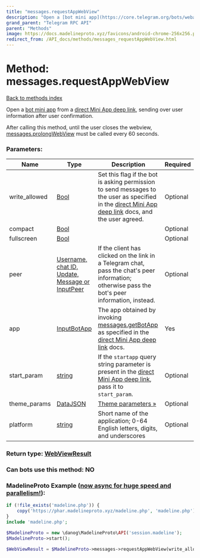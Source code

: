 ```yaml
---
title: "messages.requestAppWebView"
description: "Open a [bot mini app](https://core.telegram.org/bots/webapps) from a [direct Mini App deep link](https://core.telegram.org/api/links#direct-mini-app-links), sending over user information after user confirmation."
grand_parent: "Telegram RPC API"
parent: "Methods"
image: https://docs.madelineproto.xyz/favicons/android-chrome-256x256.png
redirect_from: /API_docs/methods/messages_requestAppWebView.html
---
```

# Method: messages.requestAppWebView
[Back to methods index](index.html)



Open a [bot mini app](https://core.telegram.org/bots/webapps) from a [direct Mini App deep link](https://core.telegram.org/api/links#direct-mini-app-links), sending over user information after user confirmation.

After calling this method, until the user closes the webview, [messages.prolongWebView](../methods/messages.prolongWebView.html) must be called every 60 seconds.

### Parameters:

| Name     |    Type       | Description | Required |
|----------|---------------|-------------|----------|
|write\_allowed|[Bool](/API_docs/types/Bool.html) | Set this flag if the bot is asking permission to send messages to the user as specified in the [direct Mini App deep link](https://core.telegram.org/api/links#direct-mini-app-links) docs, and the user agreed. | Optional|
|compact|[Bool](/API_docs/types/Bool.html) |  | Optional|
|fullscreen|[Bool](/API_docs/types/Bool.html) |  | Optional|
|peer|[Username, chat ID, Update, Message or InputPeer](/API_docs/types/InputPeer.html) | If the client has clicked on the link in a Telegram chat, pass the chat's peer information; otherwise pass the bot's peer information, instead. | Optional|
|app|[InputBotApp](/API_docs/types/InputBotApp.html) | The app obtained by invoking [messages.getBotApp](../methods/messages.getBotApp.html) as specified in the [direct Mini App deep link](https://core.telegram.org/api/links#direct-mini-app-links) docs. | Yes|
|start\_param|[string](/API_docs/types/string.html) | If the `startapp` query string parameter is present in the [direct Mini App deep link](https://core.telegram.org/api/links#direct-mini-app-links), pass it to `start_param`. | Optional|
|theme\_params|[DataJSON](/API_docs/types/DataJSON.html) | [Theme parameters »](https://core.telegram.org/api/bots/webapps#theme-parameters) | Optional|
|platform|[string](/API_docs/types/string.html) | Short name of the application; 0-64 English letters, digits, and underscores | Optional|


### Return type: [WebViewResult](/API_docs/types/WebViewResult.html)

### Can bots use this method: **NO**


### MadelineProto Example ([now async for huge speed and parallelism!](https://docs.madelineproto.xyz/docs/ASYNC.html)):


```php
if (!file_exists('madeline.php')) {
    copy('https://phar.madelineproto.xyz/madeline.php', 'madeline.php');
}
include 'madeline.php';

$MadelineProto = new \danog\MadelineProto\API('session.madeline');
$MadelineProto->start();

$WebViewResult = $MadelineProto->messages->requestAppWebView(write_allowed: $Bool, compact: $Bool, fullscreen: $Bool, peer: $InputPeer, app: $InputBotApp, start_param: 'string', theme_params: $DataJSON, platform: 'string', );
```


